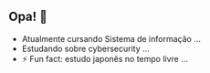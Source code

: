 ## Opa! 👋

- Atualmente cursando Sistema de informação ...
- Estudando sobre cybersecurity ...
- ⚡ Fun fact: estudo japonês no tempo livre ...
